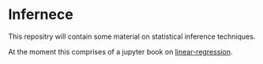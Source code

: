 # Infernece

This repositry will contain some material on statistical inference techniques.

At the moment this comprises of a jupyter book on [linear-regression](https://odshelley.github.io/Infernece/). 


